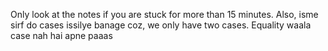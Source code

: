 Only look at the notes if you are stuck for more than 15 minutes.
​
Also, isme sirf do cases issilye banage coz, we only have two cases.
Equality waala case nah hai apne paaas